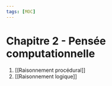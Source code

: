 ```yaml
---
tags: [MOC] 
---
```


# Chapitre 2 - Pensée computationnelle
1. [[Raisonnement procédural]]
2. [[Raisonnement logique]]